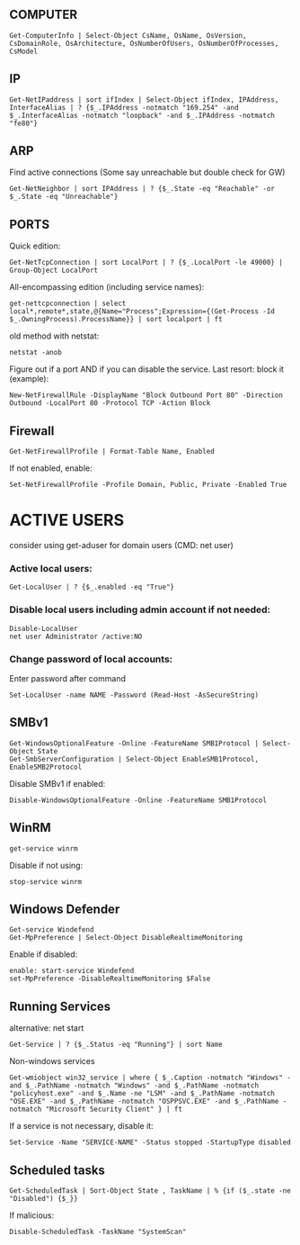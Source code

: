## COMPUTER
```
Get-ComputerInfo | Select-Object CsName, OsName, OsVersion, CsDomainRole, OsArchitecture, OsNumberOfUsers, OsNumberOfProcesses, CsModel
```
## IP
```
Get-NetIPaddress | sort ifIndex | Select-Object ifIndex, IPAddress, InterfaceAlias | ? {$_.IPAddress -notmatch "169.254" -and $_.InterfaceAlias -notmatch "loopback" -and $_.IPAddress -notmatch "fe80"}
```
## ARP 
Find active connections (Some say unreachable but double check for GW)
```
Get-NetNeighbor | sort IPAddress | ? {$_.State -eq "Reachable" -or $_.State -eq "Unreachable"}
```

## PORTS
Quick edition:
```
Get-NetTcpConnection | sort LocalPort | ? {$_.LocalPort -le 49000} | Group-Object LocalPort
```
All-encompassing edition (including service names):
```
get-nettcpconnection | select local*,remote*,state,@{Name="Process";Expression={(Get-Process -Id $_.OwningProcess).ProcessName}} | sort localport | ft
```
old method with netstat:
```
netstat -anob
```
Figure out if a port AND if you can disable the service. Last resort: block it (example):
```
New-NetFirewallRule -DisplayName "Block Outbound Port 80" -Direction Outbound -LocalPort 80 -Protocol TCP -Action Block
```
## Firewall
```
Get-NetFirewallProfile | Format-Table Name, Enabled
```
If not enabled, enable:
```
Set-NetFirewallProfile -Profile Domain, Public, Private -Enabled True
```
# ACTIVE USERS 
consider using get-aduser for domain users (CMD: net user)
### Active local users:
```
Get-LocalUser | ? {$_.enabled -eq "True"}
```
### Disable local users including admin account if not needed:
```
Disable-LocalUser
net user Administrator /active:NO
```
### Change password of local accounts:
Enter password after command
```
Set-LocalUser -name NAME -Password (Read-Host -AsSecureString)
```
## SMBv1
```
Get-WindowsOptionalFeature -Online -FeatureName SMB1Protocol | Select-Object State
Get-SmbServerConfiguration | Select-Object EnableSMB1Protocol, EnableSMB2Protocol
```
Disable SMBv1 if enabled:
```
Disable-WindowsOptionalFeature -Online -FeatureName SMB1Protocol
```
## WinRM 
```
get-service winrm
```
Disable if not using: 
```
stop-service winrm
```
## Windows Defender 
```
Get-service Windefend
Get-MpPreference | Select-Object DisableRealtimeMonitoring
```
Enable if disabled:
```
enable: start-service Windefend
set-MpPreference -DisableRealtimeMonitoring $False
```


## Running Services 
alternative: net start
```
Get-Service | ? {$_.Status -eq "Running"} | sort Name
```
Non-windows services
```
Get-wmiobject win32_service | where { $_.Caption -notmatch "Windows" -and $_.PathName -notmatch "Windows" -and $_.PathName -notmatch "policyhost.exe" -and $_.Name -ne "LSM" -and $_.PathName -notmatch "OSE.EXE" -and $_.PathName -notmatch "OSPPSVC.EXE" -and $_.PathName -notmatch "Microsoft Security Client" } | ft
```
If a service is not necessary, disable it:
```
Set-Service -Name "SERVICE-NAME" -Status stopped -StartupType disabled
```

## Scheduled tasks
```
Get-ScheduledTask | Sort-Object State , TaskName | % {if ($_.state -ne "Disabled") {$_}}
```
If malicious:
```
Disable-ScheduledTask -TaskName "SystemScan"
```

